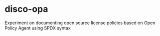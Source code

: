 # disco-opa
Experiment on documenting open source license policies based on Open Policy Agent using SPDX syntax
